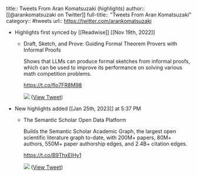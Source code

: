title:: Tweets From Aran Komatsuzaki (highlights)
author:: [[@arankomatsuzaki on Twitter]]
full-title:: "Tweets From Aran Komatsuzaki"
category:: #tweets
url:: https://twitter.com/arankomatsuzaki

- Highlights first synced by [[Readwise]] [[Nov 19th, 2022]]
	- Draft, Sketch, and Prove: Guiding Formal Theorem Provers with Informal Proofs
	  
	  Shows that LLMs can produce formal sketches from informal proofs, which can be used to improve its performance on solving various math competition problems.
	  
	  https://t.co/flo7FR8M98 
	  
	  ![](https://pbs.twimg.com/media/Ff4LMI-WIAE5XUi.png) ([View Tweet](https://twitter.com/arankomatsuzaki/status/1584716433803870208))
- New highlights added [[Jan 25th, 2023]] at 5:37 PM
	- The Semantic Scholar Open Data Platform
	  
	  Builds the Semantic Scholar Academic Graph, the largest open scientific literature graph to-date, with 200M+ papers, 80M+ authors, 550M+ paper authorship edges, and 2.4B+ citation edges.
	  
	  https://t.co/B9ThxEIHy1 
	  
	  ![](https://pbs.twimg.com/media/FnR_MGsX0AIQFM3.jpg) ([View Tweet](https://twitter.com/arankomatsuzaki/status/1618058422947303425))
